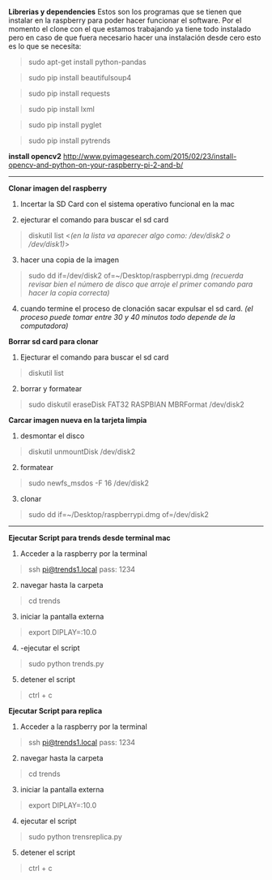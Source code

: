

**Librerias y dependencies**
Estos son los programas que se tienen que instalar en la raspberry para poder hacer funcionar el software. 
Por el momento el clone con el que estamos trabajando ya tiene todo instalado pero en caso de que fuera necesario hacer una instalación desde cero esto es lo que se necesita: 

>sudo apt-get install python-pandas

>sudo pip install beautifulsoup4

>sudo pip install requests

>sudo pip install lxml

>sudo pip install pyglet

>sudo pip install pytrends

**install opencv2**
http://www.pyimagesearch.com/2015/02/23/install-opencv-and-python-on-your-raspberry-pi-2-and-b/

 ______________________________________________________________________________

**Clonar imagen del raspberry**
1. Incertar la SD Card con el sistema operativo funcional en la mac

2. ejecturar el comando para buscar el sd card
> diskutil list
<_(en la lista va aparecer algo como: /dev/disk2 o /dev/disk1)_>

3. hacer una copia de la imagen 
> sudo dd if=/dev/disk2 of=~/Desktop/raspberrypi.dmg
_(recuerda revisar bien el número de disco que arroje el primer comando para hacer la copia correcta)_

4. cuando termine el proceso de clonación sacar expulsar el sd card.
_(el proceso puede tomar entre 30 y 40 minutos todo depende de la computadora)_

**Borrar sd card para clonar**

1. Ejecturar el comando para buscar el sd card
> diskutil list

2. borrar y formatear 
> sudo diskutil eraseDisk FAT32 RASPBIAN MBRFormat /dev/disk2

**Carcar imagen nueva en la tarjeta limpia**

1. desmontar el disco
> diskutil unmountDisk /dev/disk2

2. formatear
> sudo newfs_msdos -F 16 /dev/disk2

3. clonar
> sudo dd if=~/Desktop/raspberrypi.dmg of=/dev/disk2

 ______________________________________________________________________________

**Ejecutar Script para trends desde terminal mac**
1. Acceder a la raspberry por la terminal
> ssh pi@trends1.local 
> pass: 1234

2. navegar hasta la carpeta
>cd trends

3. iniciar la pantalla externa
> export DIPLAY=:10.0

4. -ejecutar el script 
>sudo python trends.py

5. detener el script
>ctrl + c 

**Ejecutar Script para replica**

1. Acceder a la raspberry por la terminal
> ssh pi@trends1.local 
> pass: 1234

2. navegar hasta la carpeta
>cd trends

3. iniciar la pantalla externa
> export DIPLAY=:10.0

4. ejecutar el script 
>sudo python trensreplica.py

5. detener el script
>ctrl + c 

